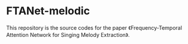 # FTANet-melodic
This repository is the source codes for the paper 《Frequency-Temporal Attention Network for Singing Melody Extraction》.
